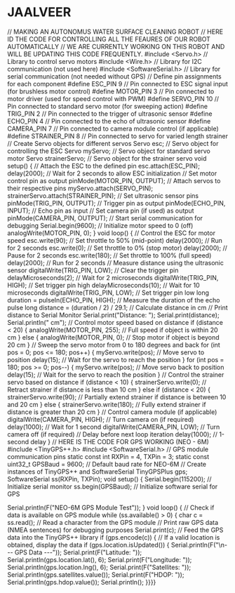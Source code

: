 # JAALVEER
// MAKING AN AUTONOMUS WATER SURFACE CLEANING ROBOT
// HERE ID THE CODE FOR CONTROLLING ALL THE FEAURES OF OUR ROBOT AUTOMATICALLY
// WE ARE CURRENTLY WORKING ON THIS ROBOT AND WILL BE UPDATING THIS CODE FREQUENTLY.
#include <Servo.h>         // Library to control servo motors
#include <Wire.h>          // Library for I2C communication (not used here)
#include <SoftwareSerial.h> // Library for serial communication (not needed without GPS)
// Define pin assignments for each component
#define ESC_PIN 9          // Pin connected to ESC signal input (for brushless motor control)
#define MOTOR_PIN 3        // Pin connected to motor driver (used for speed control with PWM)
#define SERVO_PIN 10       // Pin connected to standard servo motor (for sweeping action)
#define TRIG_PIN 2         // Pin connected to the trigger of ultrasonic sensor
#define ECHO_PIN 4         // Pin connected to the echo of ultrasonic sensor
#define CAMERA_PIN 7       // Pin connected to camera module control (if applicable)
#define STRAINER_PIN 8     // Pin connected to servo for varied length strainer
// Create Servo objects for different servos
Servo esc;              // Servo object for controlling the ESC
Servo myServo;         // Servo object for standard servo motor
Servo strainerServo;  // Servo object for the strainer servo
void setup() {
  // Attach the ESC to the defined pin
  esc.attach(ESC_PIN);
  delay(2000); // Wait for 2 seconds to allow ESC initialization
  // Set motor control pin as output
  pinMode(MOTOR_PIN, OUTPUT);
  // Attach servos to their respective pins
  myServo.attach(SERVO_PIN);
  strainerServo.attach(STRAINER_PIN);
  // Set ultrasonic sensor pins
  pinMode(TRIG_PIN, OUTPUT); // Trigger pin as output
  pinMode(ECHO_PIN, INPUT);  // Echo pin as input
  // Set camera pin (if used) as output
  pinMode(CAMERA_PIN, OUTPUT);
  // Start serial communication for debugging
  Serial.begin(9600);
  // Initialize motor speed to 0 (off)
  analogWrite(MOTOR_PIN, 0);
}
void loop() {
  // Control the ESC for motor speed
  esc.write(90);  // Set throttle to 50% (mid-point)
  delay(2000);    // Run for 2 seconds
  esc.write(0);   // Set throttle to 0% (stop motor)
  delay(2000);    // Pause for 2 seconds
  esc.write(180); // Set throttle to 100% (full speed)
  delay(2000);    // Run for 2 seconds
  // Measure distance using the ultrasonic sensor
  digitalWrite(TRIG_PIN, LOW);         // Clear the trigger pin
  delayMicroseconds(2);                // Wait for 2 microseconds
  digitalWrite(TRIG_PIN, HIGH);        // Set trigger pin high
  delayMicroseconds(10);               // Wait for 10 microseconds
  digitalWrite(TRIG_PIN, LOW);         // Set trigger pin low
  long duration = pulseIn(ECHO_PIN, HIGH);  // Measure the duration of the echo pulse
  long distance = (duration / 2) / 29.1;   // Calculate distance in cm
  // Print distance to Serial Monitor
  Serial.print("Distance: ");
  Serial.print(distance);
  Serial.println(" cm");
  // Control motor speed based on distance
  if (distance < 20) {
    analogWrite(MOTOR_PIN, 255); // Full speed if object is within 20 cm
  } else {
    analogWrite(MOTOR_PIN, 0);   // Stop motor if object is beyond 20 cm
  }
  // Sweep the servo motor from 0 to 180 degrees and back
  for (int pos = 0; pos <= 180; pos++) {
    myServo.write(pos);         // Move servo to position
    delay(15);                  // Wait for the servo to reach the position
  }
  for (int pos = 180; pos >= 0; pos--) {
    myServo.write(pos);         // Move servo back to position
    delay(15);                  // Wait for the servo to reach the position
  }
  // Control the strainer servo based on distance
  if (distance < 10) {
    strainerServo.write(0);    // Retract strainer if distance is less than 10 cm
  } else if (distance < 20) {
    strainerServo.write(90);   // Partially extend strainer if distance is between 10 and 20 cm
  } else {
    strainerServo.write(180);  // Fully extend strainer if distance is greater than 20 cm
  }
  // Control camera module (if applicable)
  digitalWrite(CAMERA_PIN, HIGH); // Turn camera on (if required)
  delay(1000);                    // Wait for 1 second
  digitalWrite(CAMERA_PIN, LOW);  // Turn camera off (if required)
  // Delay before next loop iteration
  delay(1000); // 1-second delay
} 
  // HERE IS THE CODE FOR GPS WORKING (NEO - 6M)
  #include <TinyGPS++.h>
#include <SoftwareSerial.h>
// GPS module communication pins
static const int RXPin = 4, TXPin = 3;
static const uint32_t GPSBaud = 9600;  // Default baud rate for NEO-6M
// Create instances of TinyGPS++ and SoftwareSerial
TinyGPSPlus gps;
SoftwareSerial ss(RXPin, TXPin);
void setup()
{
  Serial.begin(115200);  // Initialize serial monitor
  ss.begin(GPSBaud);     // Initialize software serial for GPS

  Serial.println(F("NEO-6M GPS Module Test"));
}
void loop()
{
  // Check if data is available on GPS module
  while (ss.available() > 0)
  {
    char c = ss.read();  // Read a character from the GPS module
    // Print raw GPS data (NMEA sentences) for debugging purposes
    Serial.print(c);
    // Feed the GPS data into the TinyGPS++ library
    if (gps.encode(c))
    {
      // If a valid location is obtained, display the data
      if (gps.location.isUpdated())
      {
        Serial.println(F("\n--- GPS Data ---"));
        Serial.print(F("Latitude: "));
        Serial.println(gps.location.lat(), 6);
        Serial.print(F("Longitude: "));
        Serial.println(gps.location.lng(), 6);
        Serial.print(F("Satellites: "));
        Serial.println(gps.satellites.value());
        Serial.print(F("HDOP: "));
        Serial.println(gps.hdop.value());
        Serial.println();
      }}}}





